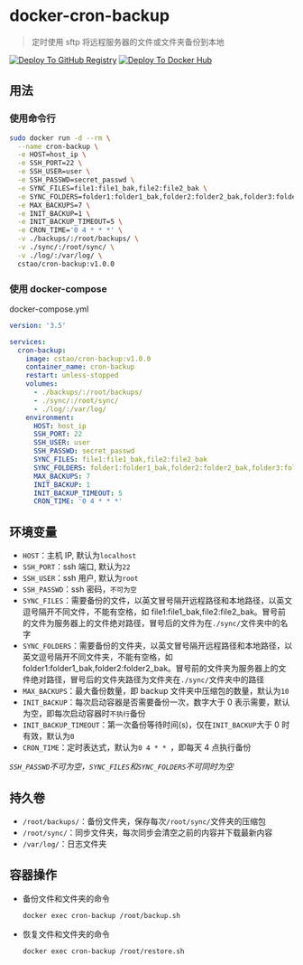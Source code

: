 # docker-cron-backup

> 定时使用 sftp 将远程服务器的文件或文件夹备份到本地

[![Deploy To GitHub Registry](https://github.com/CS-Tao/docker-cron-backup/workflows/Deploy%20To%20GitHub%20Registry/badge.svg)](https://github.com/CS-Tao/docker-cron-backup/packages/101776?version=master)
[![Deploy To Docker Hub](https://github.com/CS-Tao/docker-cron-backup/workflows/Deploy%20To%20Docker%20Hub/badge.svg)](https://hub.docker.com/r/cstao/docker-cron-backup)

## 用法

### 使用命令行

```bash
sudo docker run -d --rm \
  --name cron-backup \
  -e HOST=host_ip \
  -e SSH_PORT=22 \
  -e SSH_USER=user \
  -e SSH_PASSWD=secret_passwd \
  -e SYNC_FILES=file1:file1_bak,file2:file2_bak \
  -e SYNC_FOLDERS=folder1:folder1_bak,folder2:folder2_bak,folder3:folder3_bak \
  -e MAX_BACKUPS=7 \
  -e INIT_BACKUP=1 \
  -e INIT_BACKUP_TIMEOUT=5 \
  -e CRON_TIME='0 4 * * *' \
  -v ./backups/:/root/backups/ \
  -v ./sync/:/root/sync/ \
  -v ./log/:/var/log/ \
  cstao/cron-backup:v1.0.0
```

### 使用 docker-compose

docker-compose.yml
```yml
version: '3.5'

services:
  cron-backup:
    image: cstao/cron-backup:v1.0.0
    container_name: cron-backup
    restart: unless-stopped
    volumes:
      - ./backups/:/root/backups/
      - ./sync/:/root/sync/
      - ./log/:/var/log/
    environment:
      HOST: host_ip
      SSH_PORT: 22
      SSH_USER: user
      SSH_PASSWD: secret_passwd
      SYNC_FILES: file1:file1_bak,file2:file2_bak
      SYNC_FOLDERS: folder1:folder1_bak,folder2:folder2_bak,folder3:folder3_bak
      MAX_BACKUPS: 7
      INIT_BACKUP: 1
      INIT_BACKUP_TIMEOUT: 5
      CRON_TIME: '0 4 * * *'
```

## 环境变量

- `HOST`：主机 IP, 默认为`localhost`
- `SSH_PORT`：ssh 端口, 默认为`22`
- `SSH_USER`：ssh 用户, 默认为`root`
- `SSH_PASSWD`：ssh 密码，`不可为空`
- `SYNC_FILES`：需要备份的文件，以英文冒号隔开远程路径和本地路径，以英文逗号隔开不同文件，不能有空格，如 file1:file1_bak,file2:file2_bak。冒号前的文件为服务器上的文件绝对路径，冒号后的文件为在`./sync/`文件夹中的名字
- `SYNC_FOLDERS`：需要备份的文件夹，以英文冒号隔开远程路径和本地路径，以英文逗号隔开不同文件夹，不能有空格，如 folder1:folder1_bak,folder2:folder2_bak。冒号前的文件夹为服务器上的文件绝对路径，冒号后的文件夹路径为文件夹在`./sync/`文件夹中的路径
- `MAX_BACKUPS`：最大备份数量，即 backup 文件夹中压缩包的数量，默认为`10`
- `INIT_BACKUP`：每次启动容器是否需要备份一次，数字大于 0 表示需要，默认为空，即每次启动容器时`不执行`备份
- `INIT_BACKUP_TIMEOUT`：第一次备份等待时间(s)，仅在`INIT_BACKUP`大于 0 时有效，默认为`0`
- `CRON_TIME`：定时表达式，默认为`0 4 * * `，即每天 4 点执行备份

*`SSH_PASSWD`不可为空，`SYNC_FILES`和`SYNC_FOLDERS`不可同时为空*

## 持久卷

- `/root/backups/`：备份文件夹，保存每次`/root/sync/`文件夹的压缩包
- `/root/sync/`：同步文件夹，每次同步会清空之前的内容并下载最新内容
- `/var/log/`：日志文件夹

## 容器操作

- 备份文件和文件夹的命令
  ```bash
  docker exec cron-backup /root/backup.sh
  ```

- 恢复文件和文件夹的命令
  ```bash
  docker exec cron-backup /root/restore.sh
  ```
